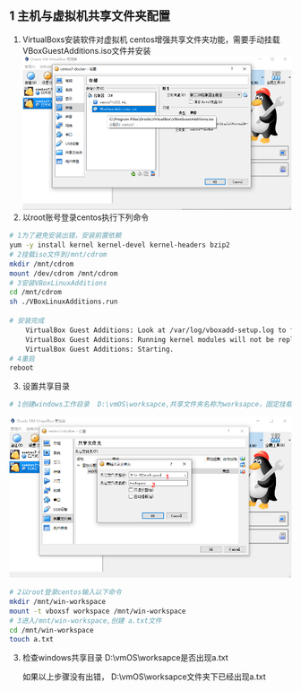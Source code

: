 ## 1 主机与虚拟机共享文件夹配置
1. VirtualBoxs安装软件对虚拟机 centos增强共享文件夹功能，需要手动挂载VBoxGuestAdditions.iso文件并安装
![image](./img/share-01.png)
2. 以root账号登录centos执行下列命令

```bash
# 1为了避免安装出错，安装前置依赖
yum -y install kernel kernel-devel kernel-headers bzip2
# 2挂载iso文件到/mnt/cdrom
mkdir /mnt/cdrom
mount /dev/cdrom /mnt/cdrom
# 3安装VBoxLinuxAdditions
cd /mnt/cdrom
sh ./VBoxLinuxAdditions.run

# 安装完成
    VirtualBox Guest Additions: Look at /var/log/vboxadd-setup.log to find out what went wrong
    VirtualBox Guest Additions: Running kernel modules will not be replaced until the system is restarted
    VirtualBox Guest Additions: Starting.
# 4重启
reboot
```

3. 设置共享目录

```bash
# 1创建windows工作目录  D:\vmOS\worksapce,共享文件夹名称为worksapce，固定挂载
```
![image](./img/share-02.png)
```bash
# 2以root登录centos输入以下命令
mkdir /mnt/win-workspace
mount -t vboxsf workspace /mnt/win-workspace
# 3进入/mnt/win-workspace,创建 a.txt文件
cd /mnt/win-workspace
touch a.txt
```
3. 检查windows共享目录 D:\vmOS\worksapce是否出现a.txt

   如果以上步骤没有出错， D:\vmOS\worksapce文件夹下已经出现a.txt
   

